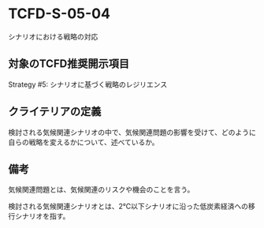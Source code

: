 # TCFD-S-05-04

シナリオにおける戦略の対応

## 対象のTCFD推奨開示項目

Strategy #5: シナリオに基づく戦略のレジリエンス

## クライテリアの定義

検討される気候関連シナリオの中で、気候関連問題の影響を受けて、どのように自らの戦略を変えるかについて、述べているか。

## 備考

気候関連問題とは、気候関連のリスクや機会のことを言う。

検討される気候関連シナリオとは、2℃以下シナリオに沿った低炭素経済への移行シナリオを指す。
